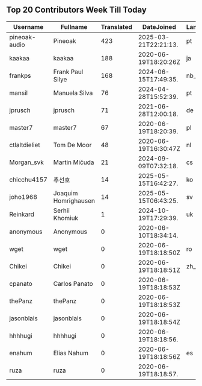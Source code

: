 ## Top 20 Contributors Week Till Today ##
|Username|Fullname|Translated|DateJoined|Language|
|--------|--------|----------|----------|-------|
|pineoak-audio|Pineoak|423|2025-03-21T22:21:13.|pt|
|kaakaa|kaakaa|188|2020-06-19T18:20:26Z|ja|
|frankps|Frank Paul Silye|168|2024-06-15T17:49:35.|nb_NO|
|mansil|Manuela Silva|76|2024-04-28T15:52:39.|pt|
|jprusch|jprusch|71|2021-06-28T12:00:18.|de|
|master7|master7|67|2020-06-19T18:20:39.|pl|
|ctlaltdieliet|Tom De Moor|48|2020-06-19T16:30:47Z|nl|
|Morgan_svk|Martin Mičuda|21|2024-09-09T07:32:18.|cs|
|chicchu4157|추선호|14|2025-05-15T16:42:27.|ko|
|joho1968|Joaquim Homrighausen|14|2025-05-15T06:43:25.|sv|
|Reinkard|Serhii Khomiuk|1|2024-10-19T17:29:39.|uk|
|anonymous|Anonymous|0|2020-06-10T18:34:14.||
|wget|wget|0|2020-06-19T18:18:50Z|ro|
|Chikei|Chikei|0|2020-06-19T18:18:51Z|zh_Hant|
|cpanato|Carlos Panato|0|2020-06-19T18:18:53Z||
|thePanz|thePanz|0|2020-06-19T18:18:53Z||
|jasonblais|jasonblais|0|2020-06-19T18:18:54Z||
|hhhhugi|hhhhugi|0|2020-06-19T18:18:56.||
|enahum|Elias  Nahum|0|2020-06-19T18:18:56Z|es|
|ruza|ruza|0|2020-06-19T18:18:57.||
